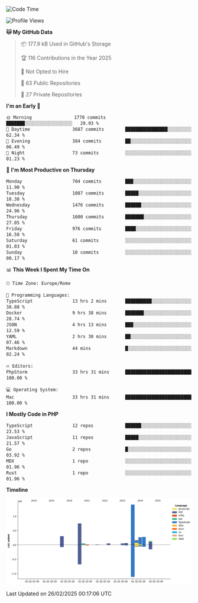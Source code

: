 <!--START_SECTION:waka-->
![Code Time](http://img.shields.io/badge/Code%20Time-5%2C692%20hrs%2045%20mins-blue)

![Profile Views](http://img.shields.io/badge/Profile%20Views-7-blue)

**🐱 My GitHub Data** 

> 📦 177.9 kB Used in GitHub's Storage 
 > 
> 🏆 116 Contributions in the Year 2025
 > 
> 🚫 Not Opted to Hire
 > 
> 📜 63 Public Repositories 
 > 
> 🔑 27 Private Repositories 
 > 
**I'm an Early 🐤** 

```text
🌞 Morning                1770 commits        ███████░░░░░░░░░░░░░░░░░░   29.93 % 
🌆 Daytime                3687 commits        ████████████████░░░░░░░░░   62.34 % 
🌃 Evening                384 commits         ██░░░░░░░░░░░░░░░░░░░░░░░   06.49 % 
🌙 Night                  73 commits          ░░░░░░░░░░░░░░░░░░░░░░░░░   01.23 % 
```
📅 **I'm Most Productive on Thursday** 

```text
Monday                   704 commits         ███░░░░░░░░░░░░░░░░░░░░░░   11.90 % 
Tuesday                  1087 commits        █████░░░░░░░░░░░░░░░░░░░░   18.38 % 
Wednesday                1476 commits        ██████░░░░░░░░░░░░░░░░░░░   24.96 % 
Thursday                 1600 commits        ███████░░░░░░░░░░░░░░░░░░   27.05 % 
Friday                   976 commits         ████░░░░░░░░░░░░░░░░░░░░░   16.50 % 
Saturday                 61 commits          ░░░░░░░░░░░░░░░░░░░░░░░░░   01.03 % 
Sunday                   10 commits          ░░░░░░░░░░░░░░░░░░░░░░░░░   00.17 % 
```


📊 **This Week I Spent My Time On** 

```text
🕑︎ Time Zone: Europe/Rome

💬 Programming Languages: 
TypeScript               13 hrs 2 mins       ██████████░░░░░░░░░░░░░░░   38.88 % 
Docker                   9 hrs 38 mins       ███████░░░░░░░░░░░░░░░░░░   28.74 % 
JSON                     4 hrs 13 mins       ███░░░░░░░░░░░░░░░░░░░░░░   12.59 % 
YAML                     2 hrs 30 mins       ██░░░░░░░░░░░░░░░░░░░░░░░   07.46 % 
Markdown                 44 mins             █░░░░░░░░░░░░░░░░░░░░░░░░   02.24 % 

🔥 Editors: 
PhpStorm                 33 hrs 31 mins      █████████████████████████   100.00 % 

💻 Operating System: 
Mac                      33 hrs 31 mins      █████████████████████████   100.00 % 
```

**I Mostly Code in PHP** 

```text
TypeScript               12 repos            ██████░░░░░░░░░░░░░░░░░░░   23.53 % 
JavaScript               11 repos            █████░░░░░░░░░░░░░░░░░░░░   21.57 % 
Go                       2 repos             █░░░░░░░░░░░░░░░░░░░░░░░░   03.92 % 
MDX                      1 repo              ░░░░░░░░░░░░░░░░░░░░░░░░░   01.96 % 
Rust                     1 repo              ░░░░░░░░░░░░░░░░░░░░░░░░░   01.96 % 
```



**Timeline**

![Lines of Code chart](https://raw.githubusercontent.com/frnwtr/frnwtr/main/assets/bar_graph.png)


 Last Updated on 26/02/2025 00:17:06 UTC
<!--END_SECTION:waka-->